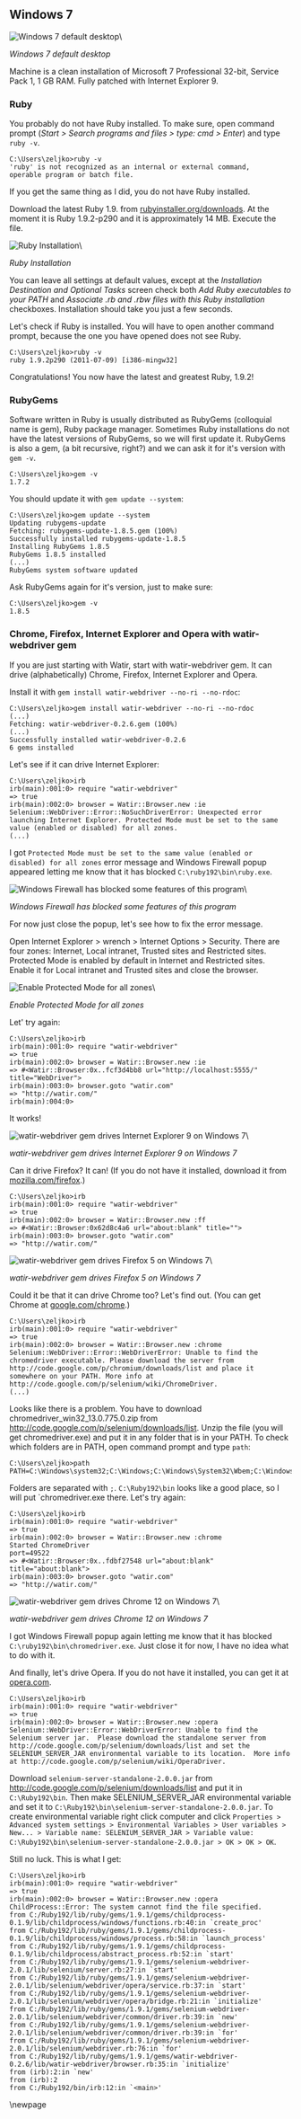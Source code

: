 ## Windows 7

![Windows 7 default desktop](images/installation/windows-7/windows-7-desktop.png)\

*Windows 7 default desktop*

Machine is a clean installation of Microsoft 7 Professional 32-bit, Service Pack 1, 1 GB RAM. Fully patched with Internet Explorer 9.

### Ruby

You probably do not have Ruby installed. To make sure, open command prompt (*Start > Search programs and files > type: cmd > Enter*) and type `ruby -v`.

    C:\Users\zeljko>ruby -v
    'ruby' is not recognized as an internal or external command,
    operable program or batch file.

If you get the same thing as I did, you do not have Ruby installed.

Download the latest Ruby 1.9. from [rubyinstaller.org/downloads](http://rubyinstaller.org/downloads). At the moment it is Ruby 1.9.2-p290 and it is approximately 14 MB. Execute the file.

![Ruby Installation](images/installation/windows-7/windows-7-ruby-installation.png)\

*Ruby Installation*

You can leave all settings at default values, except at the *Installation Destination and Optional Tasks* screen check both *Add Ruby executables to your PATH* and *Associate .rb and .rbw files with this Ruby installation* checkboxes. Installation should take you just a few seconds.

Let's check if Ruby is installed. You will have to open another command prompt, because the one you have opened does not see Ruby.

    C:\Users\zeljko>ruby -v
    ruby 1.9.2p290 (2011-07-09) [i386-mingw32]

Congratulations! You now have the latest and greatest Ruby, 1.9.2!

### RubyGems

Software written in Ruby is usually distributed as RubyGems (colloquial name is gem), Ruby package manager. Sometimes Ruby installations do not have the latest versions of RubyGems, so we will first update it. RubyGems is also a gem, (a bit recursive, right?) and we can ask it for it's version with `gem -v`.

    C:\Users\zeljko>gem -v
    1.7.2

You should update it with `gem update --system`:

    C:\Users\zeljko>gem update --system
    Updating rubygems-update
    Fetching: rubygems-update-1.8.5.gem (100%)
    Successfully installed rubygems-update-1.8.5
    Installing RubyGems 1.8.5
    RubyGems 1.8.5 installed
    (...)
    RubyGems system software updated

Ask RubyGems again for it's version, just to make sure:

    C:\Users\zeljko>gem -v
    1.8.5

### Chrome, Firefox, Internet Explorer and Opera with watir-webdriver gem

If you are just starting with Watir, start with watir-webdriver gem. It can drive (alphabetically) Chrome, Firefox, Internet Explorer and Opera.

Install it with `gem install watir-webdriver --no-ri --no-rdoc`:

    C:\Users\zeljko>gem install watir-webdriver --no-ri --no-rdoc
    (...)
    Fetching: watir-webdriver-0.2.6.gem (100%)
    (...)
    Successfully installed watir-webdriver-0.2.6
    6 gems installed

Let's see if it can drive Internet Explorer:

    C:\Users\zeljko>irb
    irb(main):001:0> require "watir-webdriver"
    => true
    irb(main):002:0> browser = Watir::Browser.new :ie
    Selenium::WebDriver::Error::NoSuchDriverError: Unexpected error launching Internet Explorer. Protected Mode must be set to the same value (enabled or disabled) for all zones.
    (...)

I got `Protected Mode must be set to the same value (enabled or disabled) for all zones` error message and Windows Firewall popup appeared letting me know that it has blocked `C:\ruby192\bin\ruby.exe`.

![Windows Firewall has blocked some features of this program](images/installation/windows-7/firewall.png)\

*Windows Firewall has blocked some features of this program*

For now just close the popup, let's see how to fix the error message.

Open Internet Explorer > wrench > Internet Options > Security. There are four zones: Internet, Local intranet, Trusted sites and Restricted sites. Protected Mode is enabled by default in Internet and Restricted sites. Enable it for Local intranet and Trusted sites and close the browser.

![Enable Protected Mode for all zones](images/installation/windows-7/protected-mode.png)\

*Enable Protected Mode for all zones*

Let' try again:

    C:\Users\zeljko>irb
    irb(main):001:0> require "watir-webdriver"
    => true
    irb(main):002:0> browser = Watir::Browser.new :ie
    => #<Watir::Browser:0x..fcf3d4bb8 url="http://localhost:5555/" title="WebDriver">
    irb(main):003:0> browser.goto "watir.com"
    => "http://watir.com/"
    irb(main):004:0>

It works!

![watir-webdriver gem drives Internet Explorer 9 on Windows 7](images/installation/windows-7/webdriver-ie.png)\

*watir-webdriver gem drives Internet Explorer 9 on Windows 7*

Can it drive Firefox? It can! (If you do not have it installed, download it from [mozilla.com/firefox](http://www.mozilla.com/firefox/).)

    C:\Users\zeljko>irb
    irb(main):001:0> require "watir-webdriver"
    => true
    irb(main):002:0> browser = Watir::Browser.new :ff
    => #<Watir::Browser:0x62d8c4a6 url="about:blank" title="">
    irb(main):003:0> browser.goto "watir.com"
    => "http://watir.com/"

![watir-webdriver gem drives Firefox 5 on Windows 7](images/installation/windows-7/webdriver-ff.png)\

*watir-webdriver gem drives Firefox 5 on Windows 7*

Could it be that it can drive Chrome too? Let's find out. (You can get Chrome at [google.com/chrome](http://www.google.com/chrome).)

    C:\Users\zeljko>irb
    irb(main):001:0> require "watir-webdriver"
    => true
    irb(main):002:0> browser = Watir::Browser.new :chrome
    Selenium::WebDriver::Error::WebDriverError: Unable to find the chromedriver executable. Please download the server from http://code.google.com/p/chromium/downloads/list and place it somewhere on your PATH. More info at http://code.google.com/p/selenium/wiki/ChromeDriver.
    (...)

Looks like there is a problem. You have to download chromedriver_win32_13.0.775.0.zip from http://code.google.com/p/selenium/downloads/list. Unzip the file (you will get chromedriver.exe) and put it in any folder that is in your PATH. To check which folders are in PATH, open command prompt and type `path`:

    C:\Users\zeljko>path
    PATH=C:\Windows\system32;C:\Windows;C:\Windows\System32\Wbem;C:\Windows\System32\WindowsPowerShell\v1.0\;C:\Ruby192\bin

Folders are separated with `;`. `C:\Ruby192\bin` looks like a good place, so I will put `chromedriver.exe there. Let's try again:

    C:\Users\zeljko>irb
    irb(main):001:0> require "watir-webdriver"
    => true
    irb(main):002:0> browser = Watir::Browser.new :chrome
    Started ChromeDriver
    port=49522
    => #<Watir::Browser:0x..fdbf27548 url="about:blank" title="about:blank">
    irb(main):003:0> browser.goto "watir.com"
    => "http://watir.com/"

![watir-webdriver gem drives Chrome 12 on Windows 7](images/installation/windows-7/webdriver-chrome.png)\

*watir-webdriver gem drives Chrome 12 on Windows 7*

I got Windows Firewall popup again letting me know that it has blocked `C:\ruby192\bin\chromedriver.exe`. Just close it for now, I have no idea what to do with it.

And finally, let's drive Opera. If you do not have it installed, you can get it at [opera.com](http://www.opera.com/).

    C:\Users\zeljko>irb
    irb(main):001:0> require "watir-webdriver"
    => true
    irb(main):002:0> browser = Watir::Browser.new :opera
    Selenium::WebDriver::Error::WebDriverError: Unable to find the Selenium server jar.  Please download the standalone server from http://code.google.com/p/selenium/downloads/list and set the SELENIUM_SERVER_JAR environmental variable to its location.  More info at http://code.google.com/p/selenium/wiki/OperaDriver.

Download `selenium-server-standalone-2.0.0.jar` from http://code.google.com/p/selenium/downloads/list and put it in `C:\Ruby192\bin`. Then make SELENIUM_SERVER_JAR environmental variable and set it to `C:\Ruby192\bin\selenium-server-standalone-2.0.0.jar`. To create environmental variable right click computer and click `Properties > Advanced system settings > Environmental Variables > User variables > New... > Variable name: SELENIUM_SERVER_JAR > Variable value: C:\Ruby192\bin\selenium-server-standalone-2.0.0.jar > OK > OK > OK`.

Still no luck. This is what I get:

    C:\Users\zeljko>irb
    irb(main):001:0> require "watir-webdriver"
    => true
    irb(main):002:0> browser = Watir::Browser.new :opera
    ChildProcess::Error: The system cannot find the file specified.
    from C:/Ruby192/lib/ruby/gems/1.9.1/gems/childprocess-0.1.9/lib/childprocess/windows/functions.rb:40:in `create_proc'
    from C:/Ruby192/lib/ruby/gems/1.9.1/gems/childprocess-0.1.9/lib/childprocess/windows/process.rb:58:in `launch_process'
    from C:/Ruby192/lib/ruby/gems/1.9.1/gems/childprocess-0.1.9/lib/childprocess/abstract_process.rb:52:in `start'
    from C:/Ruby192/lib/ruby/gems/1.9.1/gems/selenium-webdriver-2.0.1/lib/selenium/server.rb:27:in `start'
    from C:/Ruby192/lib/ruby/gems/1.9.1/gems/selenium-webdriver-2.0.1/lib/selenium/webdriver/opera/service.rb:37:in `start'
    from C:/Ruby192/lib/ruby/gems/1.9.1/gems/selenium-webdriver-2.0.1/lib/selenium/webdriver/opera/bridge.rb:21:in `initialize'
    from C:/Ruby192/lib/ruby/gems/1.9.1/gems/selenium-webdriver-2.0.1/lib/selenium/webdriver/common/driver.rb:39:in `new'
    from C:/Ruby192/lib/ruby/gems/1.9.1/gems/selenium-webdriver-2.0.1/lib/selenium/webdriver/common/driver.rb:39:in `for'
    from C:/Ruby192/lib/ruby/gems/1.9.1/gems/selenium-webdriver-2.0.1/lib/selenium/webdriver.rb:76:in `for'
    from C:/Ruby192/lib/ruby/gems/1.9.1/gems/watir-webdriver-0.2.6/lib/watir-webdriver/browser.rb:35:in `initialize'
    from (irb):2:in `new'
    from (irb):2
    from C:/Ruby192/bin/irb:12:in `<main>'

\newpage

